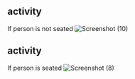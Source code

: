## activity 
If person is not seated 
![Screenshot (10)](https://user-images.githubusercontent.com/89590962/133667639-a45eda79-be0e-49be-81ac-6eec1d3db781.png)

## activity 
If person is seated
![Screenshot (8)](https://user-images.githubusercontent.com/89590962/133667708-6e81cf24-4e42-4b29-a96c-5e48caab4a9d.png)

